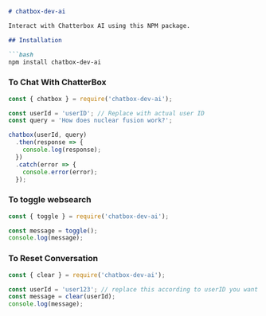 ```markdown
# chatbox-dev-ai

Interact with Chatterbox AI using this NPM package.

## Installation

```bash
npm install chatbox-dev-ai
```

### To Chat With ChatterBox

```javascript
const { chatbox } = require('chatbox-dev-ai');

const userId = 'userID'; // Replace with actual user ID
const query = 'How does nuclear fusion work?';

chatbox(userId, query)
  .then(response => {
    console.log(response);
  })
  .catch(error => {
    console.error(error);
  });
```

### To toggle websearch

```javascript
const { toggle } = require('chatbox-dev-ai');

const message = toggle();
console.log(message);
```

### To Reset Conversation

```javascript
const { clear } = require('chatbox-dev-ai');

const userId = 'user123'; // replace this according to userID you want to reset conversation.
const message = clear(userId);
console.log(message);
```
